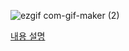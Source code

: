 ![ezgif com-gif-maker (2)](https://user-images.githubusercontent.com/52282493/208008980-df54f93e-2ae7-41af-8ea5-c4ef8526cd97.gif)

[내용 설명](https://ogyong.tistory.com/31)
